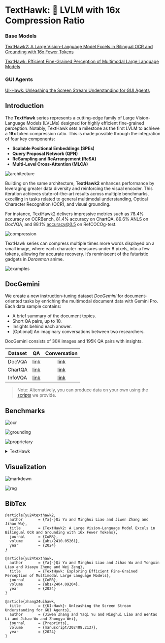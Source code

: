 # TextHawk: 🥇 LVLM with 16x Compression Ratio

### Base Models

[TextHawk2: A Large Vision-Language Model Excels in Bilingual OCR and Grounding with 16x Fewer Tokens](https://arxiv.org/abs/2410.05261)

[TextHawk: Efficient Fine-Grained Perception of Multimodal Large Language Models](https://arxiv.org/abs/2404.09204)

### GUI Agents

[UI-Hawk: Unleashing the Screen Stream Understanding for GUI Agents](https://www.preprints.org/manuscript/202408.2137/v1)

## Introduction

The **TextHawk** series represents a cutting-edge family of Large Vision-Language Models (LVLMs) designed for highly efficient fine-grained perception. Notably, TextHawk sets a milestone as the first LVLM to achieve a **16x** token compression ratio. This is made possible through the integration of four key components:

- **Scalable Positional Embeddings (SPEs)**
- **Query Proposal Network (QPN)**
- **ReSampling and ReArrangement (ReSA)**
- **Multi-Level Cross-Attention (MLCA)**

![architecture](figures/architecture.png)

Building on the same architecture, **TextHawk2** enhances performance by leveraging greater data diversity and reinforcing the visual encoder. This iteration achieves state-of-the-art results across multiple benchmarks, excelling in tasks related to general multimodal understanding, Optical Character Recognition (OCR), and visual grounding.

For instance, TextHawk2 delivers impressive metrics such as 78.4% accuracy on OCRBench, 81.4% accuracy on ChartQA, 89.6% ANLS on DocVQA, and 88.1% accuracy@0.5 on RefCOCOg-test.

![compression](figures/compress.png)

TextHawk series can compress multiple times more words displayed on a small image, where each character measures under 8 pixels, into a few tokens, allowing for accurate recovery. It’s reminiscent of the futuristic gadgets in *Doraemon* anime.

![examples](figures/examples.png)

## DocGemini

We create a new instruction-tuning dataset *DocGemini* for document-oriented tasks by enriching the multimodal document data with Gemini Pro. Each data sample contains:

- A brief summary of the document topics.
- Short QA pairs, up to 10.
- Insights behind each answer.
- [Optional] An imaginary conversations between two researchers.

DocGemini consists of 30K images and 195K QA pairs with insights.

| Dataset | QA | Conversation |
| :-: | :-: | :-: |
| DocVQA | [link](DocGemini/docvqa.jsonl) | [link](DocGemini/docvqa_conv.jsonl) |
| ChartQA | [link](DocGemini/chartqa.jsonl) | [link](DocGemini/chartqa_conv.jsonl) |
| InfoVQA | [link](DocGemini/infovqa.jsonl) | [link](DocGemini/infovqa_conv.jsonl) |

> Note: Alternatively, you can produce data on your own using the [scripts](DocGemini/generate.py) we provide.

## Benchmarks

![ocr](figures/ocr.png)

![grounding](figures/grounding.png)

![proprietary](figures/proprietary.png)

<details>
<summary>TextHawk</summary>

| Model | ViT<br>(Params.) | MME<br>perception | MMB<br>dev | SEED<br>image | GQA | DocVQA | ChartQA | InfoVQA | TabFact | WTQ | RefCOCO<br>val | RefCOCO<br>test-A | RefCOCO<br>test-B |
| :- | :-: | :-: | :-: | :-: | :-: | :-: | :-: | :-: | :-: | :-: | :-: | :-: | :-: |
$\text{Donut}$ | $\text{Swin-B}$<br>(0.1B) | - | - | - | - | 67.5 | 41.8 | 11.6 | 54.6 | 18.8 | - | - | -
$\text{Pix2Struct}$ | - | - | - | - | - | **76.6** | 58.6 | 40.0 | - | - | - | - | - |
$\text{InternLM-XC}$ | $\text{EVA-G}$<br>(1B) | **1528.4** | **74.8** | 66.1 | - | - | - | - | - | - | - | - | -
$\text{LLaVA-1.5-7B}$ | $\text{CLIP-L}$<br>(0.3B) | 1510.7| 65.2 | - | 62.0 | - | - | - | - | - | - | - | -
$\text{Shikra-7B}$ | $\text{CLIP-L}$<br>(0.3B) | - | 58.8 | - | - | - | - | - | - | - | 87.0 | <ins>91.1</ins> | 81.8
$\text{Qwen-VL-Chat}$ | $\text{CLIP-G}$<br>(2B) | 1487.6 | 60.6 | 65.4 | 57.5 | 62.6 | 66.3 | - | - | - | **88.6** | **92.3** | **84.5**
$\text{Monkey}$ | $\text{CLIP-G}$<br>(2B) | - | 59.3 | - | 60.7 | 66.5 | 65.1 | 36.1 | - | 25.3 | - | - | -
$\text{UReader}$ | $\text{CLIP-L}$<br>(0.3B) | - | - | - | - | 65.4 | 59.3 | 42.2 | 67.6 | 29.4 | - | - | -
$\text{TextMonkey}$ | $\text{CLIP-G}$<br>(2B) | - | - | - | - | 73.0 | **66.9** | - | - | 31.9 | - | - | -
$\textbf{TextHawk}^*$ | $\text{SigLIP-SO}$<br>(0.4B) | <ins>1520.9</ins> | 73.0 | **69.2** | **64.7** | <ins>73.6</ins> | 64.0 | <ins>47.3</ins> | <ins>70.7</ins> | <ins>33.5</ins> | <ins>87.3</ins> | 90.9 | <ins>83.3</ins>
$\textbf{TextHawk}$ | $\text{SigLIP-SO}$<br>(0.4B) | 1500.0 | <ins>74.6</ins> | **69.2** | <ins>64.6</ins> | **76.4** | <ins>66.6</ins> | **50.6** | **71.1** | **34.7** | 87.2 | 90.8 | 82.5

> Note: $\textbf{TextHawk}^*$ is fine-tuned without the DocGemini.
</details>

## Visualization

![markdown](figures/markdown.jpg)

![reg](figures/reg.png)

## BibTex

```
@article{yu24texthawk2,
  author       = {Ya{-}Qi Yu and Minghui Liao and Jiwen Zhang and Jihao Wu},
  title        = {TextHawk2: A Large Vision-Language Model Excels in Bilingual OCR and Grounding with 16x Fewer Tokens},
  journal      = {CoRR},
  volume       = {abs/2410.05261},
  year         = {2024}
}
```

```
@article{yu24texthawk,
  author       = {Ya{-}Qi Yu and Minghui Liao and Jihao Wu and Yongxin Liao and Xiaoyu Zheng and Wei Zeng},
  title        = {TextHawk: Exploring Efficient Fine-Grained Perception of Multimodal Large Language Models},
  journal      = {CoRR},
  volume       = {abs/2404.09204},
  year         = {2024}
}
```

```
@article{zhang24uihawk,
  title        = {{UI-Hawk}: Unleashing the Screen Stream Understanding for GUI Agents},
  author       = {Jiwen Zhang and Yaqi Yu and Minghui Liao and Wentao Li and Jihao Wu and Zhongyu Wei},
  journal      = {Preprints},
  volume       = {manuscript/202408.2137},
  year         = {2024}
}
```
